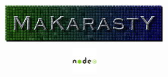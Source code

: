 
<p align="center"><img src="https://github.com/makarasty/MaKarastY/blob/main/makarasty.png"</p>
  
<p align="center">
<a href="https://nodejs.org" target="_blank"> <img src="https://raw.githubusercontent.com/devicons/devicon/master/icons/nodejs/nodejs-original-wordmark.svg" alt="nodejs" width="80" height="80"/></a>
</p>
